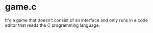 # game.c

It's a game that doesn't consist of an interface and only runs in a code editor that reads the C programming language.
